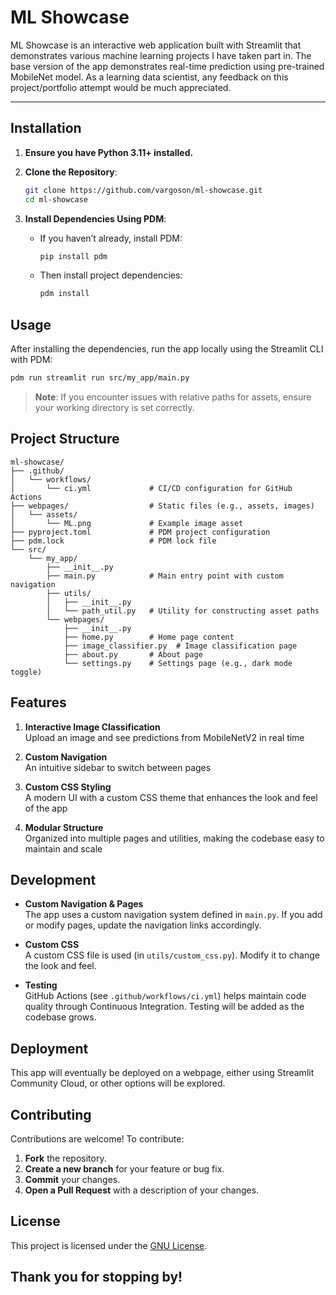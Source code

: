 # ML Showcase

ML Showcase is an interactive web application built with Streamlit that demonstrates various machine learning projects I have taken part in. The base version of the app demonstrates real-time prediction using pre-trained MobileNet model. As a learning data scientist, any feedback on this project/portfolio attempt would be much appreciated.

---

## Installation

1. **Ensure you have Python 3.11+ installed.**

2. **Clone the Repository**:
   ```bash
   git clone https://github.com/vargoson/ml-showcase.git
   cd ml-showcase
   ```

3. **Install Dependencies Using PDM**:
   - If you haven’t already, install PDM:
     ```bash
     pip install pdm
     ```
   - Then install project dependencies:
     ```bash
     pdm install
     ```

## Usage

After installing the dependencies, run the app locally using the Streamlit CLI with PDM:

```bash
pdm run streamlit run src/my_app/main.py
```

> **Note**: If you encounter issues with relative paths for assets, ensure your working directory is set correctly.


## Project Structure

```plaintext
ml-showcase/
├── .github/
│   └── workflows/
│       └── ci.yml             # CI/CD configuration for GitHub Actions
├── webpages/                  # Static files (e.g., assets, images)
│   └── assets/
│       └── ML.png             # Example image asset
├── pyproject.toml             # PDM project configuration
├── pdm.lock                   # PDM lock file
└── src/
    └── my_app/
        ├── __init__.py
        ├── main.py            # Main entry point with custom navigation
        ├── utils/
        │   ├── __init__.py
        │   └── path_util.py   # Utility for constructing asset paths
        └── webpages/
            ├── __init__.py
            ├── home.py        # Home page content
            ├── image_classifier.py  # Image classification page
            ├── about.py       # About page
            └── settings.py    # Settings page (e.g., dark mode toggle)

```

## Features

1. **Interactive Image Classification**  
   Upload an image and see predictions from MobileNetV2 in real time

2. **Custom Navigation**  
   An intuitive sidebar to switch between pages

3. **Custom CSS Styling**  
   A modern UI with a custom CSS theme that enhances the look and feel of the app

4. **Modular Structure**  
   Organized into multiple pages and utilities, making the codebase easy to maintain and scale


## Development

- **Custom Navigation & Pages**  
  The app uses a custom navigation system defined in `main.py`. If you add or modify pages, update the navigation links accordingly.

- **Custom CSS**  
  A custom CSS file is used (in `utils/custom_css.py`). Modify it to change the look and feel.

- **Testing**  
  GitHub Actions (see `.github/workflows/ci.yml`) helps maintain code quality through Continuous Integration. Testing will be added as the codebase grows.



## Deployment

This app will eventually be deployed on a webpage, either using Streamlit Community Cloud, or other options will be explored.


## Contributing

Contributions are welcome! To contribute:

1. **Fork** the repository.
2. **Create a new branch** for your feature or bug fix.
3. **Commit** your changes.
4. **Open a Pull Request** with a description of your changes.


## License

This project is licensed under the [GNU License](LICENSE).

## Thank you for stopping by! 


